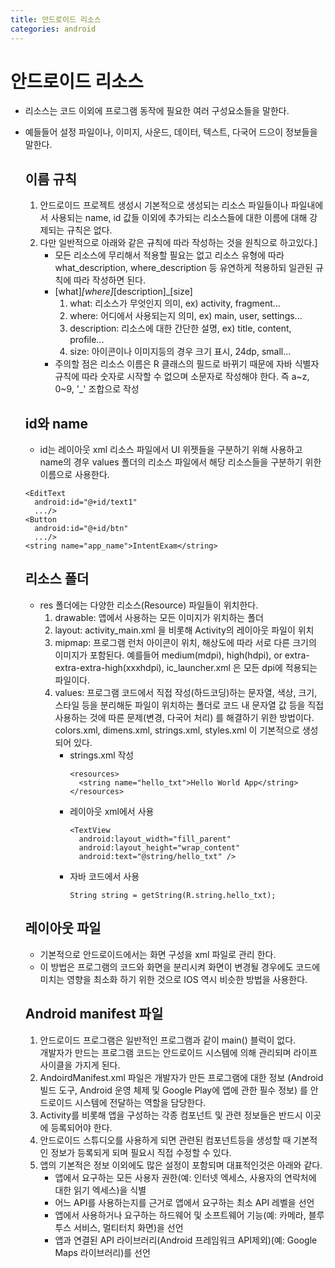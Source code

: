 ```yaml
---
title: 안드로이드 리소스
categories: android
---
```

# 안드로이드 리소스
- 리소스는 코드 이외에 프로그램 동작에 필요한 여러 구성요소들을 말한다.
- 예들들어 설정 파일이나, 이미지, 사운드, 데이터, 텍스트, 다국어 드으이 정보들을 말한다.
  ## 이름 규칙
  1. 안드로이드 프로젝트 생성시 기본적으로 생성되는 리소스 파일들이나 파일내에서 사용되는 name, id 값들 이외에 추가되는 리소스들에 대한 이름에 대해 강제되는 규칙은 없다.
  2. 다만 일반적으로 아래와 같은 규칙에 따라 작성하는 것을 원칙으로 하고있다.]
      - 모든 리소스에 무리해서 적용할 필요는 없고 리소스 유형에 따라 what_description, where_description 등 유연하게 적용하되 일관된 규칙에 따라 작성하면 된다.
      - [what]_[where]_[description]_[size]
        1. what: 리소스가 무엇인지 의미, ex) activity, fragment...
        2. where: 어디에서 사용되는지 의미, ex) main, user, settings...
        3. description: 리소스에 대한 간단한 설명, ex) title, content, profile...
        4. size: 아이콘이나 이미지등의 경우 크기 표시, 24dp, small...
      - 주의할 점은 리소스 이름은 R 클래스의 필드로 바뀌기 때문에 자바 식별자 규칙에 따라 숫자로 시작할 수 없으며 소문자로 작성해야 한다. 즉 a~z, 0~9, '_' 조합으로 작성
  ## id와 name
  - id는 레이아웃 xml 리소스 파일에서 UI 위젯들을 구분하기 위해 사용하고 name의 경우 values 폴더의 리소스 파일에서 해당 리소스들을 구분하기 위한 이름으로 사용한다.
  ```
  <EditText
    android:id="@+id/text1"
    .../>
  <Button
    android:id="@+id/btn"
    .../>
  <string name="app_name">IntentExam</string>
  ```
  ## 리소스 폴더
  - res 폴더에는 다양한 리소스(Resource) 파일들이 위치한다.
    1. drawable: 앱에서 사용하는 모든 이미지가 위치하는 폴더
    2. layout: activity_main.xml 을 비롯해 Activity의 레이아웃 파일이 위치
    3. mipmap: 프로그램 런처 아이콘이 위치, 해상도에 따라 서로 다른 크기의 이미지가 포함된다. 예를들어 medium(mdpi), high(hdpi), or extra-extra-extra-high(xxxhdpi), ic_launcher.xml 은 모든 dpi에 적용되는 파일이다.
    4. values: 프로그램 코드에서 직접 작성(하드코딩)하는 문자열, 색상, 크기, 스타일 등을 분리해둔 파일이 위치하는 폴더로 코드 내 문자열 값 등을 직접 사용하는 것에 따른 문제(변경, 다국어 처리) 를 해결하기 위한 방법이다. colors.xml, dimens.xml, strings.xml, styles.xml 이 기본적으로 생성되어 있다.
        - strings.xml 작성
          ```
          <resources>
            <string name="hello_txt">Hello World App</string>
          </resources>
          ```
        - 레이아웃 xml에서 사용
          ```
          <TextView
            android:layout_width="fill_parent"
            android:layout_height="wrap_content"
            android:text="@string/hello_txt" />
          ```
        - 자바 코드에서 사용
          ```
          String string = getString(R.string.hello_txt);
          ```
  ## 레이아웃 파일
  - 기본적으로 안드로이드에서는 화면 구성을 xml 파일로 관리 한다.
  - 이 방법은 프로그램의 코드와 화면을 분리시켜 화면이 변경될 경우에도 코드에 미치는 영향을 최소화 하기 위한 것으로 IOS 역시 비슷한 방법을 사용한다.

  ## Android manifest 파일
  1. 안드로이드 프로그램은 일반적인 프로그램과 같이 main() 블럭이 없다. <br> 개발자가 만드는 프로그램 코드는 안드로이드 시스템에 의해 관리되며 라이프사이클을 가지게 된다.
  2. AndoirdManifest.xml 파일은 개발자가 만든 프로그램에 대한 정보 (Android 빌드 도구, Android 운영 체제 및 Google Play에 앱에 관한 필수 정보) 를 안드로이드 시스템에 전달하는 역할을 담당한다.
  3. Activity를 비롯해 앱을 구성하는 각종 컴포넌트 및 관련 정보들은 반드시 이곳에 등록되어야 한다.
  4. 안드로이드 스튜디오를 사용하게 되면 관련된 컴포넌트등을 생성할 때 기본적인 정보가 등록되게 되며 필요시 직접 수정할 수 있다.
  5. 앱의 기본적은 정보 이외에도 많은 설정이 포함되며 대표적인것은 아래와 같다.
      - 앱에서 요구하는 모든 사용자 권한(예: 인터넷 엑세스, 사용자의 연락처에 대한 읽기 엑세스)을 식별
      - 어느 API를 사용하는지를 근거로 앱에서 요구하는 최소 API 레벨을 선언
      - 앱에서 사용하거나 요구하는 하드웨어 및 소프트웨어 기능(예: 카메라, 블루투스 서비스, 멀티터치 화면)을 선언
      - 앱과 연결된 API 라이브러리(Android 프레임워크 API제외)(예: Google Maps 라이브러리)를 선언
    
